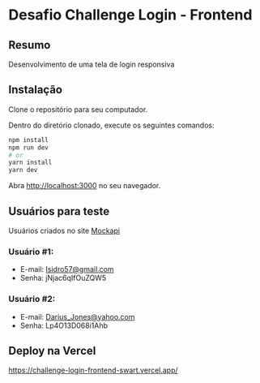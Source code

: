# Desafio Challenge Login - Frontend
## Resumo
Desenvolvimento de uma tela de login responsiva
## Instalação
Clone o repositório para seu computador.

Dentro do diretório clonado, execute os seguintes comandos:

```bash
npm install
npm run dev
# or
yarn install
yarn dev
```

Abra [http://localhost:3000](http://localhost:3000) no seu navegador.

## Usuários para teste

Usuários criados no site [Mockapi](https://mockapi.io)

### Usuário #1:
- E-mail: Isidro57@gmail.com
- Senha: jNjac6qIfOuZQW5

### Usuário #2:
- E-mail: Darius_Jones@yahoo.com
- Senha: Lp4O13D068i1Ahb
## Deploy na Vercel
https://challenge-login-frontend-swart.vercel.app/
